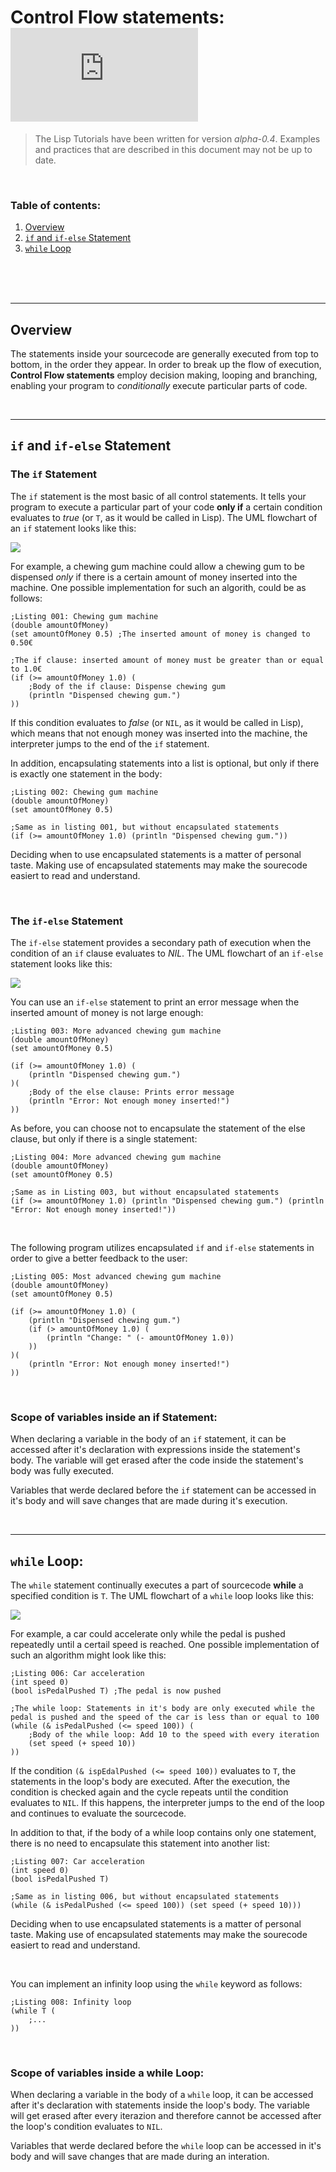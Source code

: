# Control Flow statements: ![](https://img.shields.io/github/size/ChosenChris/LISP-Interpreter/Documentation/Lisp/Control%20structures.md?label=File%20size)
> The Lisp Tutorials have been written for version _alpha-0.4_. Examples and practices that are described in this document may not be up to date.

<br/>

### Table of contents:
1. [Overview](#overview)
2. [`if` and `if-else` Statement](#if)
3. [`while` Loop](#while)

<br/>
<br/>
<br/>

***

## Overview <a name="overview"></a>

The statements inside your sourcecode are generally executed from top to bottom, in the order they appear. In order to break up the flow of execution, **Control Flow statements** employ decision making, looping and branching, enabling your program to _conditionally_ execute particular parts of code.

<br/>

***

## `if` and `if-else` Statement <a name="if"></a>

### The `if` Statement
The `if` statement is the most basic of all control statements. It tells your program to execute a particular part of your code **only if** a certain condition evaluates to _true_ (or `T`, as it would be called in Lisp). The UML flowchart of an `if` statement looks like this:

![](https://raw.githubusercontent.com/ChosenChris/LISP-Interpreter/main/resources/Flowchart-if.png)

For example, a chewing gum machine could allow a chewing gum to be dispensed _only_ if there is a certain amount of money inserted into the machine. One possible implementation for such an algorith, could be as follows:
```Lisp
;Listing 001: Chewing gum machine
(double amountOfMoney)
(set amountOfMoney 0.5) ;The inserted amount of money is changed to 0.50€

;The if clause: inserted amount of money must be greater than or equal to 1.0€
(if (>= amountOfMoney 1.0) (
    ;Body of the if clause: Dispense chewing gum
    (println "Dispensed chewing gum.")
))
```
If this condition evaluates to _false_ (or `NIL`, as it would be called in Lisp), which means that not enough money was inserted into the machine, the interpreter jumps to the end of the `if` statement.

In addition, encapsulating statements into a list is optional, but only if there is exactly one statement in the body:
```Lisp
;Listing 002: Chewing gum machine
(double amountOfMoney)
(set amountOfMoney 0.5)

;Same as in listing 001, but without encapsulated statements
(if (>= amountOfMoney 1.0) (println "Dispensed chewing gum."))
```
Deciding when to use encapsulated statements is a matter of personal taste. Making use of encapsulated statements may make the sourecode easiert to read and understand.

<br/>

### The `if-else` Statement
The `if-else` statement provides a secondary path of execution when the condition of an `if` clause evaluates to _NIL_. The UML flowchart of an `if-else` statement looks like this:

![](https://raw.githubusercontent.com/ChosenChris/LISP-Interpreter/main/resources/Flowchart-if-else.png)

You can use an `if-else` statement to print an error message when the inserted amount of money is not large enough:
```Lisp
;Listing 003: More advanced chewing gum machine
(double amountOfMoney)
(set amountOfMoney 0.5)

(if (>= amountOfMoney 1.0) (
    (println "Dispensed chewing gum.")
)(
    ;Body of the else clause: Prints error message
    (println "Error: Not enough money inserted!")
))
```
As before, you can choose not to encapsulate the statement of the else clause, but only if there is a single statement:
```Lisp
;Listing 004: More advanced chewing gum machine
(double amountOfMoney)
(set amountOfMoney 0.5)

;Same as in Listing 003, but without encapsulated statements
(if (>= amountOfMoney 1.0) (println "Dispensed chewing gum.") (println "Error: Not enough money inserted!"))
```

<br/>

The following program utilizes encapsulated `if` and `if-else` statements in order to give a better feedback to the user:
```Lisp
;Listing 005: Most advanced chewing gum machine
(double amountOfMoney)
(set amountOfMoney 0.5)

(if (>= amountOfMoney 1.0) (
    (println "Dispensed chewing gum.")
    (if (> amountOfMoney 1.0) (
        (println "Change: " (- amountOfMoney 1.0))
    ))
)(
    (println "Error: Not enough money inserted!")
))
```

<br/>

### Scope of variables inside an if Statement:
When declaring a variable in the body of an `if` statement, it can be accessed after it's declaration with expressions inside the statement's body. The variable will get erased after the code inside the statement's body was fully executed.

Variables that werde declared before the `if` statement can be accessed in it's body and will save changes that are made during it's execution.

<br/>

***

## `while` Loop: <a name="while"></a>

The `while` statement continually executes a part of sourcecode **while** a specified condition is `T`. The UML flowchart of a `while` loop looks like this:

![](https://raw.githubusercontent.com/ChosenChris/LISP-Interpreter/main/resources/Flowchart-while.png)

For example, a car could accelerate only while the pedal is pushed repeatedly until a certail speed is reached. One possible implementation of such an algorithm might look like this:
```Lisp
;Listing 006: Car acceleration
(int speed 0)
(bool isPedalPushed T) ;The pedal is now pushed

;The while loop: Statements in it's body are only executed while the pedal is pushed and the speed of the car is less than or equal to 100
(while (& isPedalPushed (<= speed 100)) (
    ;Body of the while loop: Add 10 to the speed with every iteration
    (set speed (+ speed 10))
))
```
If the condition `(& ispEdalPushed (<= speed 100))` evaluates to `T`, the statements in the loop's body are executed. After the execution, the condition is checked again and the cycle repeats until the condition evaluates to `NIL`. If this happens, the interpreter jumps to the end of the loop and continues to evaluate the sourcecode.

In addition to that, if the body of a while loop contains only one statement, there is no need to encapsulate this statement into another list:
```Lisp
;Listing 007: Car acceleration
(int speed 0)
(bool isPedalPushed T)

;Same as in listing 006, but without encapsulated statements
(while (& isPedalPushed (<= speed 100)) (set speed (+ speed 10)))
```
Deciding when to use encapsulated statements is a matter of personal taste. Making use of encapsulated statements may make the sourecode easiert to read and understand.

<br/>

You can implement an infinity loop using the `while` keyword as follows:
```Lisp
;Listing 008: Infinity loop
(while T (
    ;...
))
```

<br/>

### Scope of variables inside a while Loop:
When declaring a variable in the body of a `while` loop, it can be accessed after it's declaration with statements inside the loop's body. The variable will get erased after every iterazion and therefore cannot be accessed after the loop's condition evaluates to `NIL`.

Variables that werde declared before the `while` loop can be accessed in it's body and will save changes that are made during an interation.
